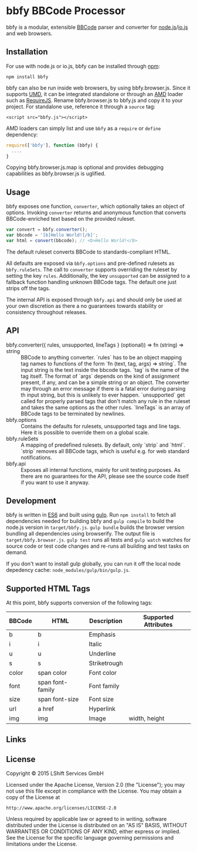 bbfy BBCode Processor
=====================

bbfy is a modular, extensible [BBCode] parser and converter for
[node.js]/[io.js] and web browsers.

Installation
------------

For use with node.js or io.js, bbfy can be installed through [npm]:

    npm install bbfy

bbfy can also be run inside web browsers, by using bbfy.browser.js. Since it
supports [UMD], it can be integrated standalone or through an [AMD] loader such
as [RequireJS]. Rename bbfy.browser.js to bbfy.js and copy it to your project.
For standalone use, reference it through a `source` tag:

    <script src="bbfy.js"></script>

AMD loaders can simply list and use `bbfy` as a `require` or `define`
dependency:

```javascript
require(['bbfy'], function (bbfy) {
  ....
}
```

Copying bbfy.browser.js.map is optional and provides debugging capabilities as
bbfy.browser.js is uglified.

Usage
-----

bbfy exposes one function, `converter`, which optionally takes an object of
options. Invoking `converter` returns and anonymous function that converts
BBCode-enriched text based on the provided ruleset.

```javascript
var convert = bbfy.converter();
var bbcode = '[b]Hello World![/b]';
var html = convert(bbcode); // <b>Hello World!</b>
```

The default ruleset converts BBCode to standards-compliant HTML.

All defaults are exposed via `bbfy.options` and pre-defined rulesets as
`bbfy.ruleSets`. The call to `converter` supports overriding the ruleset by
setting the key `rules`. Additionally, the key `unsupported` can be assigned to
a fallback function handling unknown BBCode tags. The default one just strips
off the tags.

The internal API is exposed through `bbfy.api` and should only be used at your
own discretion as there a no guarantees towards stability or consistency
throughout releases.

API
---

<dl>
<dt>bbfy.converter({ rules, unsupported, lineTags } (optional)) => fn (string) => string</dt>
<dd>BBCode to anything converter. `rules` has to be an object mapping tag names
to functions of the form `fn (text, tag, args) => string`. The input string is the text
inside the bbcode tags. `tag` is the name of the tag itself. The format of
`args` depends on the kind of assignment present, if any, and can be a simple
string or an object. The converter may through an error message if there is a
fatal error during parsing th input string, but this is unlikely to ever
happen. `unsupported` get called for properly parsed tags that don't match any
rule in the ruleset and takes the same options as the other rules. `lineTags` is
an array of BBCode tags to be terminated by newlines.</dd>

<dt>bbfy.options</dt>
<dd>Contains the defaults for rulesets, unsupported tags and line tags. Here it
is possible to override them on a global scale.</dd>

<dt>bbfy.ruleSets</dt>
<dd>A mapping of predefined rulesets. By default, only `strip` and
`html`. `strip` removes all BBCode tags, which is useful e.g. for web standard
notifications.</dd>

<dt>bbfy.api</dt>
<dd>Exposes all internal functions, mainly for unit testing purposes. As there
are no guarantees for the API, please see the source code itself if you want to
use it anyway.</dd>
</dl>

Development
-----------

bbfy is written in [ES6] and built using [gulp]. Run `npm install` to fetch all
dependencies needed for building bbfy and `gulp compile` to build the node.js
version in `target/bbfy.js`. `gulp bundle` builds the browser version bundling
all dependencies using browserify. The output file is `target/bbfy.browser.js`.
`gulp test` runs all tests and `gulp watch` watches for source code or test code
changes and re-runs all building and test tasks on demand.

If you don't want to install gulp globally, you can run it off the local node
depedency cache: `node_modules/gulp/bin/gulp.js`.

Supported HTML Tags
-------------------

At this point, bbfy supports conversion of the following tags:

BBCode | HTML             | Description  | Supported Attributes
-------|------------------|--------------|---------------------
b      | b                | Emphasis     |
i      | i                | Italic       |
u      | u                | Underline    |
s      | s                | Striketrough |
color  | span color       | Font color   |
font   | span font-family | Font family  |
size   | span font-size   | Font size    |
url    | a href           | Hyperlink    |
img    | img              | Image        | width, height

Links
-----

[BBCode]: http://bbcode.org/
[node.js]: https://nodejs.org/
[io.js]: https://iojs.org/
[npm]: https://www.npmjs.com/
[UMD]: https://github.com/umdjs/umd
[AMD]: https://github.com/amdjs/amdjs-api/blob/master/AMD.md
[RequireJS]: http://requirejs.org/
[ES6]: http://es6-features.org/
[gulp]: http://gulpjs.com/

License
-------

Copyright © 2015 LShift Services GmbH

Licensed under the Apache License, Version 2.0 (the "License");
you may not use this file except in compliance with the License.
You may obtain a copy of the License at

    http://www.apache.org/licenses/LICENSE-2.0

Unless required by applicable law or agreed to in writing, software
distributed under the License is distributed on an "AS IS" BASIS,
WITHOUT WARRANTIES OR CONDITIONS OF ANY KIND, either express or implied.
See the License for the specific language governing permissions and
limitations under the License.
